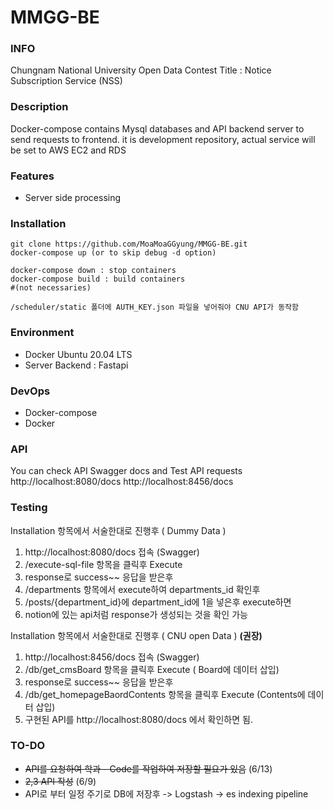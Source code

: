 # MMGG-BE

### INFO

Chungnam National University Open Data Contest
Title : Notice Subscription Service (NSS)

### Description

Docker-compose contains Mysql databases and API backend server to send requests to frontend. it is development repository, actual service will be set to AWS EC2 and RDS


### Features

- Server side processing

### Installation

```
git clone https://github.com/MoaMoaGGyung/MMGG-BE.git
docker-compose up (or to skip debug -d option)

docker-compose down : stop containers
docker-compose build : build containers
#(not necessaries)

/scheduler/static 폴더에 AUTH_KEY.json 파일을 넣어줘야 CNU API가 동작함

```


### Environment

- Docker Ubuntu 20.04 LTS   
- Server Backend : Fastapi

### DevOps

- Docker-compose
- Docker



### API

You can check API Swagger docs and Test API requests
http://localhost:8080/docs
http://localhost:8456/docs

### Testing

Installation 항목에서 서술한대로 진행후 ( Dummy Data ) 
1. http://localhost:8080/docs 접속 (Swagger)
2. /execute-sql-file 항목을 클릭후 Execute
3. response로 success~~ 응답을 받은후
4. /departments 항목에서 execute하여 departments_id 확인후
5. /posts/{department_id}에 department_id에 1을 넣은후 execute하면 
6. notion에 있는 api처럼 response가 생성되는 것을 확인 가능

Installation 항목에서 서술한대로 진행후 ( CNU open Data ) **(권장)**
1. http://localhost:8456/docs 접속 (Swagger)
2. /db/get_cmsBoard 항목을 클릭후 Execute ( Board에 데이터 삽입)
3. response로 success~~ 응답을 받은후
4. /db/get_homepageBaordContents 항목을 클릭후 Execute (Contents에 데이터 삽입)
5. 구현된 API를 http://localhost:8080/docs 에서 확인하면 됨.


### TO-DO
- ~~API를 요청하여 학과 - Code를 작업하여 저장할 필요가 있음~~ (6/13)
- ~~2,3 API 작성~~ (6/9)
- API로 부터 일정 주기로 DB에 저장후 -> Logstash -> es indexing pipeline






  



